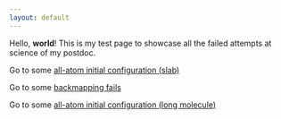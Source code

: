 ```yaml
---
layout: default 
---
```


Hello, **world**! This is my test page to showcase all the failed attempts at science of my postdoc.

Go to some [all-atom initial configuration (slab)](./create-configuration.html)

Go to some [backmapping fails](./backmapping-cg.html)

Go to some [all-atom initial configuration (long molecule)](./create-initconf-protein.html)
